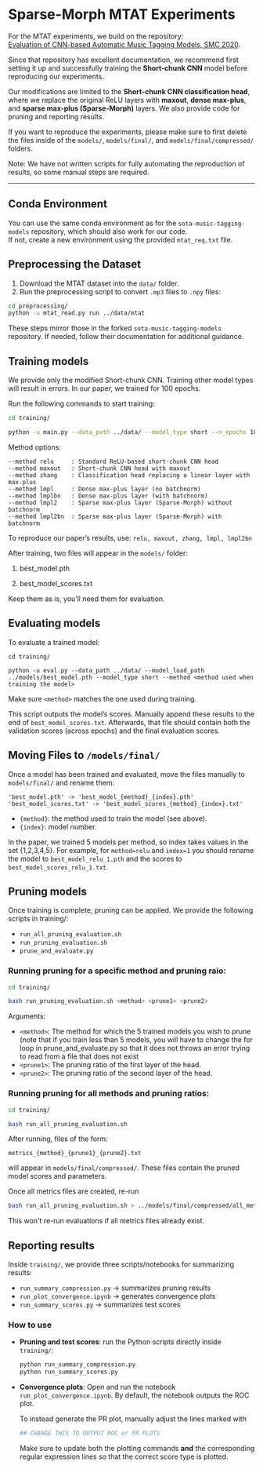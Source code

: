 # Sparse-Morph MTAT Experiments  

For the MTAT experiments, we build on the repository:  
[Evaluation of CNN-based Automatic Music Tagging Models, SMC 2020](https://github.com/minzwon/sota-music-tagging-models.git).  

Since that repository has excellent documentation, we recommend first setting it up and successfully training the **Short-chunk CNN** model before reproducing our experiments.  

Our modifications are limited to the **Short-chunk CNN classification head**, where we replace the original ReLU layers with **maxout**, **dense max-plus**, and **sparse max-plus (Sparse-Morph)** layers. We also provide code for pruning and reporting results.  

If you want to reproduce the experiments, please make sure to first delete the files inside of the `models/`, `models/final/`, and `models/final/compressed/` folders. 

Note: We have not written scripts for fully automating the reproduction of results, so some manual steps are required.  

---

## Conda Environment  

You can use the same conda environment as for the `sota-music-tagging-models` repository, which should also work for our code.  
If not, create a new environment using the provided `mtat_req.txt` file. 

## Preprocessing the Dataset  

1. Download the MTAT dataset into the `data/` folder.  
2. Run the preprocessing script to convert `.mp3` files to `.npy` files:  

```bash
cd preprocessing/
python -u mtat_read.py run ../data/mtat
```
These steps mirror those in the forked `sota-music-tagging-models` repository. If needed, follow their documentation for additional guidance.

## Training models

We provide only the modified Short-chunk CNN. Training other model types will result in errors.
In our paper, we trained for 100 epochs.

Run the following commands to start training:

```bash
cd training/

python -u main.py --data_path ../data/ --model_type short --n_epochs 100 --method <desired method>
```

Method options: 
```
--method relu     : Standard ReLU-based short-chunk CNN head  
--method maxout   : Short-chunk CNN head with maxout  
--method zhang    : Classification head replacing a linear layer with max-plus  
--method lmpl     : Dense max-plus layer (no batchnorm)  
--method lmplbn   : Dense max-plus layer (with batchnorm)  
--method lmpl2    : Sparse max-plus layer (Sparse-Morph) without batchnorm  
--method lmpl2bn  : Sparse max-plus layer (Sparse-Morph) with batchnorm  
```

To reproduce our paper’s results, use: `relu, maxout, zhang, lmpl, lmpl2bn`

After training, two files will appear in the `models/` folder:

1) best_model.pth

2) best_model_scores.txt

Keep them as is, you’ll need them for evaluation.

## Evaluating models

To evaluate a trained model:

```
cd training/

python -u eval.py --data_path ../data/ --model_load_path ../models/best_model.pth --model_type short --method <method used when training the model>
```

Make sure `<method>` matches the one used during training.

This script outputs the model’s scores. Manually append these results to the end of `best_model_scores.txt`.
Afterwards, that file should contain both the validation scores (across epochs) and the final evaluation scores.

## Moving Files to `/models/final/`

Once a model has been trained and evaluated, move the files manually to `models/final/` and rename them:
```
'best_model.pth' -> 'best_model_{method}_{index}.pth' 
'best_model_scores.txt' -> 'best_model_scores_{method}_{index}.txt' 
```

* `{method}`: the method used to train the model (see above). 
* `{index}`: model number.

In the paper, we trained 5 models per method, so index takes values in the set {1,2,3,4,5}. For example, for `method=relu` and `index=1` you should rename the model to `best_model_relu_1.pth` and the scores to `best_model_scores_relu_1.txt`.

## Pruning models

Once training is complete, pruning can be applied. We provide the following scripts in training/:
* `run_all_pruning_evaluation.sh`
* `run_pruning_evaluation.sh`
* `prune_and_evaluate.py`

### Running pruning for a specific method and pruning raio:
```bash
cd training/ 

bash run_pruning_evaluation.sh <method> <prune1> <prune2>
```
Arguments:
* `<method>`: The method for which the 5 trained models you wish to prune (note that if you train less than 5 models, you will have to change the for loop in prune_and_evaluate.py so that it does not throws an error trying to read from a file that does not exist
* `<prune1>`: The pruning ratio of the first layer of the head. 
* `<prune2>`: The pruning ratio of the second layer of the head. 

### Running pruning for all methods and pruning ratios:
```bash
cd training/ 

bash run_all_pruning_evaluation.sh
```

After running, files of the form:
```
metrics_{method}_{prune1}_{prune2}.txt
```
will appear in `models/final/compressed/`. 
These files contain the pruned model scores and parameters. 

Once all metrics files are created, re-run
```bash
bash run_all_pruning_evaluation.sh > ../models/final/compressed/all_metrics.txt
```
This won't re-run evaluations if all metrics files already exist. 

## Reporting results

Inside `training/`, we provide three scripts/notebooks for summarizing results:

- `run_summary_compression.py` -> summarizes pruning results  
- `run_plot_convergence.ipynb` -> generates convergence plots  
- `run_summary_scores.py` -> summarizes test scores  

### How to use  

- **Pruning and test scores**: run the Python scripts directly inside `training/`:  
  ```bash
  python run_summary_compression.py
  python run_summary_scores.py
  ```
- **Convergence plots**: Open and run the notebook `run_plot_convergence.ipynb`. By default, the notebook outputs the ROC plot. 
  
  To instead generate the PR plot, manually adjust the lines marked with 
  ```python
  ## CHANGE THIS TO OUTPUT ROC or PR PLOTS
  ```
  Make sure to update both the plotting commands **and** the corresponding regular expression lines so that the correct score type is plotted.
